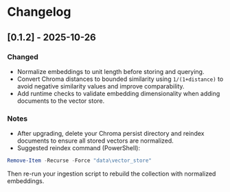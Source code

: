 # Changelog

## [0.1.2] - 2025-10-26
### Changed
- Normalize embeddings to unit length before storing and querying.
- Convert Chroma distances to bounded similarity using `1/(1+distance)` to avoid negative similarity values and improve comparability.
- Add runtime checks to validate embedding dimensionality when adding documents to the vector store.

### Notes
- After upgrading, delete your Chroma persist directory and reindex documents to ensure all stored vectors are normalized.
- Suggested reindex command (PowerShell):

```powershell
Remove-Item -Recurse -Force "data\vector_store"
```

Then re-run your ingestion script to rebuild the collection with normalized embeddings.

